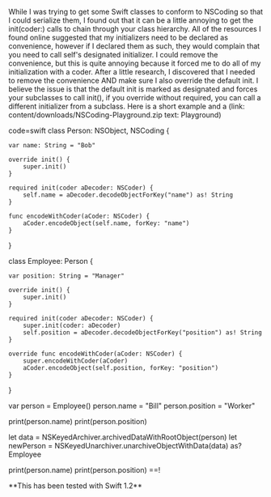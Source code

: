 <!--
Title: NSCoding class chaining with Swift
Date: 2015/08/24
Template: post
Blog: true
-->

While I was trying to get some Swift classes to conform to
NSCoding so that I could serialize them, I found out that it can be a
little annoying to get the init(coder:) calls to chain through your
class hierarchy. All of the resources I found online suggested that my
initializers need to be declared as convenience, however if I declared
them as such, they would complain that you need to call self's
designated initializer. I could remove the convenience, but this is
quite annoying because it forced me to do all of my initialization with
a coder. After a little research, I discovered that I needed to remove
the convenience AND make sure I also override the default init. I
believe the issue is that the default init is marked as designated and
forces your subclasses to call init(), if you override without required,
you can call a different initializer from a subclass. Here is a short
example and a (link: content/downloads/NSCoding-Playground.zip text: Playground)

code=swift
class Person: NSObject, NSCoding {

    var name: String = "Bob"

    override init() {
        super.init()
    }

    required init(coder aDecoder: NSCoder) {
        self.name = aDecoder.decodeObjectForKey("name") as! String
    }

    func encodeWithCoder(aCoder: NSCoder) {
        aCoder.encodeObject(self.name, forKey: "name")
    }
}

class Employee: Person {

    var position: String = "Manager"

    override init() {
        super.init()
    }

    required init(coder aDecoder: NSCoder) {
        super.init(coder: aDecoder)
        self.position = aDecoder.decodeObjectForKey("position") as! String
    }

    override func encodeWithCoder(aCoder: NSCoder) {
        super.encodeWithCoder(aCoder)
        aCoder.encodeObject(self.position, forKey: "position") 
    }
}

var person = Employee()
person.name = "Bill"
person.position = "Worker"

print(person.name)
print(person.position)

let data = NSKeyedArchiver.archivedDataWithRootObject(person)
let newPerson = NSKeyedUnarchiver.unarchiveObjectWithData(data) as? Employee

print(person.name)
print(person.position)
==!

\*\*This has been tested with Swift 1.2\*\*
